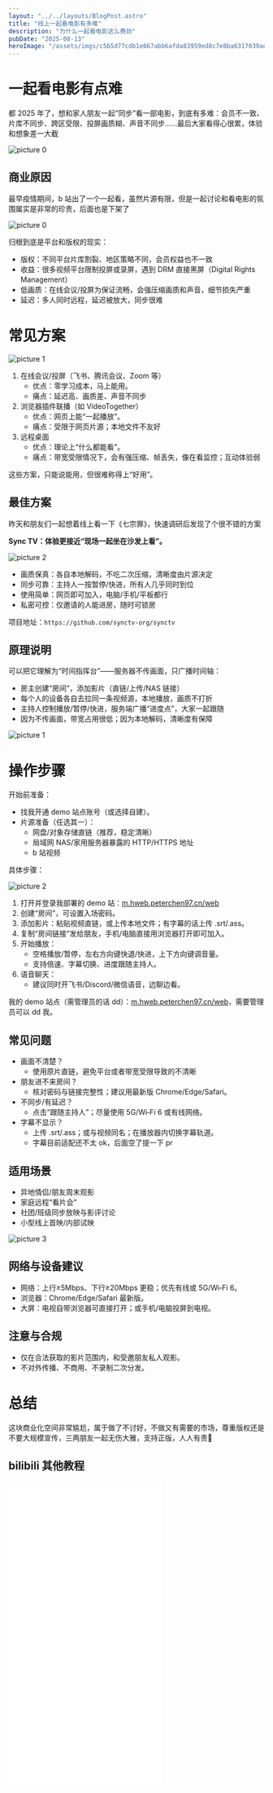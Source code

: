 ```yaml
---
layout: "../../layouts/BlogPost.astro"
title: "线上一起看电影有多难"
description: "为什么一起看电影这么费劲"
pubDate: "2025-08-13"
heroImage: "/assets/imgs/c565d77cdb1e667abb6afda83959ed8c7e8ba6317039ae3c5b7bf7de49506558.png"
---
```


# 一起看电影有点难

都 2025 年了，想和家人朋友一起“同步”看一部电影，到底有多难：会员不一致、片库不同步、跨区受限、投屏画质糊、声音不同步……最后大家看得心很累，体验和想象差一大截

![picture 0](/assets/imgs/af711fc4a82597883949a8ef9169267739746b4665a92a78c1377ece4cf75b0a.png)  

## 商业原因

最早疫情期间，b 站出了一个一起看，虽然片源有限，但是一起讨论和看电影的氛围属实是非常的珍贵，后面也是下架了

![picture 0](/assets/imgs/b551c63be52886d2bd1f0ec8e7bd678355cee7c7b66cbd664cf071fa5603a21a.png)  

归根到底是平台和版权的现实：

- 版权：不同平台片库割裂、地区策略不同，会员权益也不一致
- 收益：很多视频平台限制投屏或录屏，遇到 DRM 直接黑屏（Digital Rights Management）
- 低画质：在线会议/投屏为保证流畅，会强压缩画质和声音，细节损失严重
- 延迟：多人同时远程，延迟被放大，同步很难

# 常见方案

![picture 1](/assets/imgs/3a920d39bfb6ec43f75afe09c1f2948153ca1e3da013d8ca7d6fcab8554e52cd.png)  

1. 在线会议/投屏（飞书、腾讯会议、Zoom 等）
   - 优点：零学习成本，马上能用。
   - 痛点：延迟高、画质差、声音不同步
2. 浏览器插件联播（如 VideoTogether）
   - 优点：网页上能“一起播放”。
   - 痛点：受限于网页片源；本地文件不友好
3. 远程桌面
   - 优点：理论上“什么都能看”。
   - 痛点：带宽受限情况下，会有强压缩、帧丢失，像在看监控；互动体验弱

这些方案，只能说能用，但很难称得上“好用”。

## 最佳方案

昨天和朋友们一起想着线上看一下《七宗罪》，快速调研后发现了个很不错的方案

**Sync TV：体验更接近“现场一起坐在沙发上看”。**

![picture 2](/assets/imgs/b61918e32585cc4715b439daeaa9f0d893df559ef9c9e1ab272a24f3e30b5b2d.png)  


- 画质保真：各自本地解码，不吃二次压缩，清晰度由片源决定
- 同步可靠：主持人一按暂停/快进，所有人几乎同时到位
- 使用简单：网页即可加入，电脑/手机/平板都行
- 私密可控：仅邀请的人能进房，随时可锁房

项目地址：`https://github.com/synctv-org/synctv`

## 原理说明

可以把它理解为“时间指挥台”——服务器不传画面，只广播时间轴：

- 房主创建“房间”，添加影片（直链/上传/NAS 链接）
- 每个人的设备各自去拉同一条视频源，本地播放，画质不打折
- 主持人控制播放/暂停/快进，服务端广播“进度点”，大家一起跟随
- 因为不传画面，带宽占用很低；因为本地解码，清晰度有保障

![picture 1](/assets/imgs/181a26a75b4c1ba3a8e897865c72641c3521cc39d28c8887a7d4b1c6c3cb456f.png)  

# 操作步骤

开始前准备：

- 找我开通 demo 站点账号（或选择自建）。
- 片源准备（任选其一）：
  - 网盘/对象存储直链（推荐，稳定清晰）
  - 局域网 NAS/家用服务器暴露的 HTTP/HTTPS 地址
  - b 站视频

具体步骤：

![picture 2](/assets/imgs/a3040ae57cb6bff2d3aefdc81a5637067e2bc9097594fb5e0024d264340c89d5.png)  

1. 打开并登录我部署的 demo 站：[m.hweb.peterchen97.cn/web](https://m.hweb.peterchen97.cn/web)
2. 创建“房间”，可设置入场密码。
3. 添加影片：粘贴视频直链，或上传本地文件；有字幕的话上传 .srt/.ass。
4. 复制“房间链接”发给朋友，手机/电脑直接用浏览器打开即可加入。
5. 开始播放：
   - 空格播放/暂停，左右方向键快退/快进，上下方向键调音量。
   - 支持倍速、字幕切换、进度跟随主持人。
6. 语音聊天：
   - 建议同时开飞书/Discord/微信语音，边聊边看。

我的 demo 站点（需管理员的话 dd）：[m.hweb.peterchen97.cn/web](https://m.hweb.peterchen97.cn/web)，需要管理员可以 dd 我。

## 常见问题

- 画面不清楚？
  - 使用原片直链，避免平台或者带宽受限导致的不清晰
- 朋友进不来房间？
  - 核对密码与链接完整性；建议用最新版 Chrome/Edge/Safari。
- 不同步/有延迟？
  - 点击“跟随主持人”；尽量使用 5G/Wi‑Fi 6 或有线网络。
- 字幕不显示？
  - 上传 .srt/.ass；或与视频同名；在播放器内切换字幕轨道。
  - 字幕目前适配还不太 ok，后面空了提一下 pr

## 适用场景

- 异地情侣/朋友周末观影
- 家庭远程“看片会”
- 社团/班级同步放映与影评讨论
- 小型线上首映/内部试映

![picture 3](/assets/imgs/7846b3e21c95ca2daa52dcc91ec878d21cfe5d8d4fa90eae5c5fa39120fbb3f0.png)  

## 网络与设备建议

- 网络：上行≥5Mbps、下行≥20Mbps 更稳；优先有线或 5G/Wi‑Fi 6。
- 浏览器：Chrome/Edge/Safari 最新版。
- 大屏：电视自带浏览器可直接打开；或手机/电脑投屏到电视。

## 注意与合规

- 仅在合法获取的影片范围内，和受邀朋友私人观影。
- 不对外传播、不商用、不录制二次分发。

# 总结

这块商业化空间非常尴尬，属于做了不讨好，不做又有需要的市场，尊重版权还是不要大规模宣传，三两朋友一起无伤大雅，支持正版，人人有责💃

## bilibili 其他教程

<iframe src="//player.bilibili.com/player.html?isOutside=true&aid=1504705694&bvid=BV1KD421P71B&cid=1543962371&p=1" scrolling="no" height="600" border="0" frameborder="no" framespacing="0" allowfullscreen="true"></iframe>